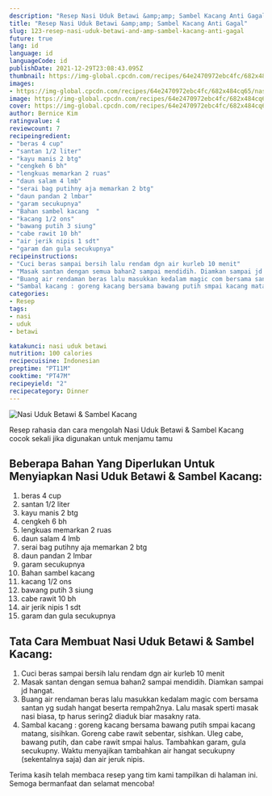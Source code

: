 ```yaml
---
description: "Resep Nasi Uduk Betawi &amp;amp; Sambel Kacang Anti Gagal"
title: "Resep Nasi Uduk Betawi &amp;amp; Sambel Kacang Anti Gagal"
slug: 123-resep-nasi-uduk-betawi-and-amp-sambel-kacang-anti-gagal
future: true
lang: id
language: id
languageCode: id
publishDate: 2021-12-29T23:08:43.095Z 
thumbnail: https://img-global.cpcdn.com/recipes/64e2470972ebc4fc/682x484cq65/nasi-uduk-betawi-sambel-kacang-foto-resep-utama.png
images:
- https://img-global.cpcdn.com/recipes/64e2470972ebc4fc/682x484cq65/nasi-uduk-betawi-sambel-kacang-foto-resep-utama.png
image: https://img-global.cpcdn.com/recipes/64e2470972ebc4fc/682x484cq65/nasi-uduk-betawi-sambel-kacang-foto-resep-utama.png
cover: https://img-global.cpcdn.com/recipes/64e2470972ebc4fc/682x484cq65/nasi-uduk-betawi-sambel-kacang-foto-resep-utama.png
author: Bernice Kim
ratingvalue: 4
reviewcount: 7
recipeingredient:
- "beras 4 cup"
- "santan 1/2 liter"
- "kayu manis 2 btg"
- "cengkeh 6 bh"
- "lengkuas memarkan 2 ruas"
- "daun salam 4 lmb"
- "serai bag putihny aja memarkan 2 btg"
- "daun pandan 2 lmbar"
- "garam secukupnya"
- "Bahan sambel kacang  "
- "kacang 1/2 ons"
- "bawang putih 3 siung"
- "cabe rawit 10 bh"
- "air jerik nipis 1 sdt"
- "garam dan gula secukupnya"
recipeinstructions:
- "Cuci beras sampai bersih lalu rendam dgn air kurleb 10 menit"
- "Masak santan dengan semua bahan2 sampai mendidih. Diamkan sampai jd hangat."
- "Buang air rendaman beras lalu masukkan kedalam magic com bersama santan yg sudah hangat beserta rempah2nya. Lalu masak sperti masak nasi biasa, tp harus sering2 diaduk biar masakny rata."
- "Sambal kacang : goreng kacang bersama bawang putih smpai kacang matang, sisihkan. Goreng cabe rawit sebentar, sishkan. Uleg cabe, bawang putih, dan cabe rawit smpai halus. Tambahkan garam, gula secukupny. Waktu menyajikan tambahkan air hangat secukupny (sekentalnya saja) dan air jeruk nipis."
categories:
- Resep
tags:
- nasi
- uduk
- betawi

katakunci: nasi uduk betawi 
nutrition: 100 calories
recipecuisine: Indonesian
preptime: "PT11M"
cooktime: "PT47M"
recipeyield: "2"
recipecategory: Dinner
---
```



![Nasi Uduk Betawi &amp; Sambel Kacang](https://img-global.cpcdn.com/recipes/64e2470972ebc4fc/682x484cq65/nasi-uduk-betawi-sambel-kacang-foto-resep-utama.png)

Resep rahasia dan cara mengolah  Nasi Uduk Betawi &amp; Sambel Kacang cocok sekali jika digunakan untuk menjamu tamu

<!--inarticleads1-->

## Beberapa Bahan Yang Diperlukan Untuk Menyiapkan Nasi Uduk Betawi &amp; Sambel Kacang:

1. beras 4 cup
1. santan 1/2 liter
1. kayu manis 2 btg
1. cengkeh 6 bh
1. lengkuas memarkan 2 ruas
1. daun salam 4 lmb
1. serai bag putihny aja memarkan 2 btg
1. daun pandan 2 lmbar
1. garam secukupnya
1. Bahan sambel kacang  
1. kacang 1/2 ons
1. bawang putih 3 siung
1. cabe rawit 10 bh
1. air jerik nipis 1 sdt
1. garam dan gula secukupnya



<!--inarticleads2-->

## Tata Cara Membuat Nasi Uduk Betawi &amp; Sambel Kacang:

1. Cuci beras sampai bersih lalu rendam dgn air kurleb 10 menit
1. Masak santan dengan semua bahan2 sampai mendidih. Diamkan sampai jd hangat.
1. Buang air rendaman beras lalu masukkan kedalam magic com bersama santan yg sudah hangat beserta rempah2nya. Lalu masak sperti masak nasi biasa, tp harus sering2 diaduk biar masakny rata.
1. Sambal kacang : goreng kacang bersama bawang putih smpai kacang matang, sisihkan. Goreng cabe rawit sebentar, sishkan. Uleg cabe, bawang putih, dan cabe rawit smpai halus. Tambahkan garam, gula secukupny. Waktu menyajikan tambahkan air hangat secukupny (sekentalnya saja) dan air jeruk nipis.




Terima kasih telah membaca resep yang tim kami tampilkan di halaman ini. Semoga bermanfaat dan selamat mencoba!
